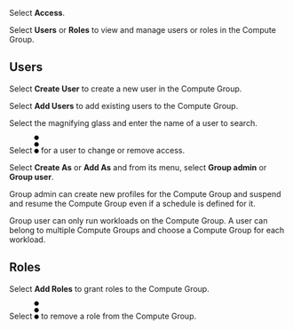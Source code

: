 
Select **Access**.

Select **Users** or **Roles** to view and manage users or roles in the Compute Group.

## Users


Select **Create User** to create a new user in the Compute Group.

Select **Add Users** to add existing users to the Compute Group.

Select the magnifying glass and enter the name of a user to search.

Select ![""](Images/zsz1597101912145.svg) for a user to change or remove access.

Select **Create As** or **Add As** and from its menu, select **Group admin** or **Group user**.

Group admin can create new profiles for the Compute Group and suspend and resume the Compute Group even if a schedule is defined for it.

Group user can only run workloads on the Compute Group. A user can belong to multiple Compute Groups and choose a Compute Group for each workload.

## Roles


Select **Add Roles** to grant roles to the Compute Group.

Select ![""](Images/zsz1597101912145.svg) to remove a role from the Compute Group.

